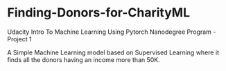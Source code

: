 # Finding-Donors-for-CharityML
Udacity Intro To Machine Learning Using Pytorch Nanodegree Program - Project 1

A Simple Machine Learning model based on Supervised Learning where it finds all the donors having an income more than 50K.
